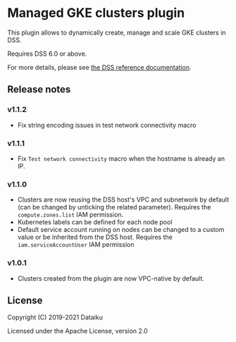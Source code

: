 # Managed GKE clusters plugin

This plugin allows to dynamically create, manage and scale GKE clusters in DSS.

Requires DSS 6.0 or above.

For more details, please see [the DSS reference documentation](https://doc.dataiku.com/dss/latest/containers/gke/index.html).

## Release notes

### v1.1.2
- Fix string encoding issues in test network connectivity macro

### v1.1.1
- Fix `Test network connectivity` macro when the hostname is already an IP.

### v1.1.0

- Clusters are now reusing the DSS host's VPC and subnetwork by default (can be changed by unticking the related parameter). Requires the `compute.zones.list` IAM permission.
- Kubernetes labels can be defined for each node pool
- Default service account running on nodes can be changed to a custom value or be inherited from the DSS host. Requires the `iam.serviceAccountUser` IAM permission

### v1.0.1

- Clusters created from the plugin are now VPC-native by default.


## License
Copyright (C) 2019-2021 Dataiku

Licensed under the Apache License, version 2.0
